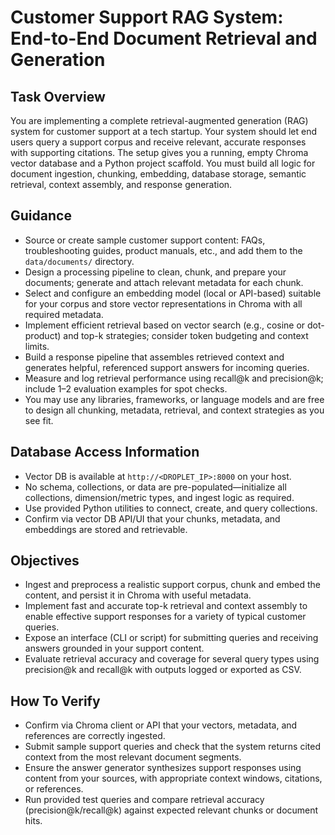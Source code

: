 # Customer Support RAG System: End-to-End Document Retrieval and Generation

## Task Overview
You are implementing a complete retrieval-augmented generation (RAG) system for customer support at a tech startup. Your system should let end users query a support corpus and receive relevant, accurate responses with supporting citations. The setup gives you a running, empty Chroma vector database and a Python project scaffold. You must build all logic for document ingestion, chunking, embedding, database storage, semantic retrieval, context assembly, and response generation.

## Guidance
- Source or create sample customer support content: FAQs, troubleshooting guides, product manuals, etc., and add them to the `data/documents/` directory.
- Design a processing pipeline to clean, chunk, and prepare your documents; generate and attach relevant metadata for each chunk.
- Select and configure an embedding model (local or API-based) suitable for your corpus and store vector representations in Chroma with all required metadata.
- Implement efficient retrieval based on vector search (e.g., cosine or dot-product) and top-k strategies; consider token budgeting and context limits.
- Build a response pipeline that assembles retrieved context and generates helpful, referenced support answers for incoming queries.
- Measure and log retrieval performance using recall@k and precision@k; include 1–2 evaluation examples for spot checks.
- You may use any libraries, frameworks, or language models and are free to design all chunking, metadata, retrieval, and context strategies as you see fit.

## Database Access Information
- Vector DB is available at `http://<DROPLET_IP>:8000` on your host.
- No schema, collections, or data are pre-populated—initialize all collections, dimension/metric types, and ingest logic as required.
- Use provided Python utilities to connect, create, and query collections.
- Confirm via vector DB API/UI that your chunks, metadata, and embeddings are stored and retrievable.

## Objectives
- Ingest and preprocess a realistic support corpus, chunk and embed the content, and persist it in Chroma with useful metadata.
- Implement fast and accurate top-k retrieval and context assembly to enable effective support responses for a variety of typical customer queries.
- Expose an interface (CLI or script) for submitting queries and receiving answers grounded in your support content.
- Evaluate retrieval accuracy and coverage for several query types using precision@k and recall@k with outputs logged or exported as CSV.

## How To Verify
- Confirm via Chroma client or API that your vectors, metadata, and references are correctly ingested.
- Submit sample support queries and check that the system returns cited context from the most relevant document segments.
- Ensure the answer generator synthesizes support responses using content from your sources, with appropriate context windows, citations, or references.
- Run provided test queries and compare retrieval accuracy (precision@k/recall@k) against expected relevant chunks or document hits.
